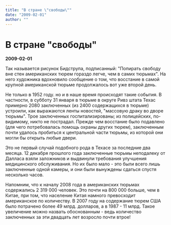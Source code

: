 ```yaml
---
title: "В стране \"свободы\""
date: "2009-02-01"
author: ""
---
```


# В стране "свободы"

**2009-02-01** 

Так называется рисунок Бидструпа, подписанный: "Попирать свободу вне стен американских тюрем гораздо легче, чем в самих тюрьмах". На него художника вдохновило сообщение о том, что восстание в самой крупной американской тюрьме продолжалось вот уже второй день.

Не только в 1952 году. но и в наше время происходят такие события. В частности, в субботу 31 января в тюрьме в округе Ривз штата Техас примерно 2080 заключенных (из 2400 содержащихся в тюрьме) устроили, как выражаются ленты новостей, "массовую драку во дворе тюрьмы". Трое заключенных госпитализированы; из полицейских, по-видимому, никто не пострадал. Прежде чем восстание было подавлено (для чего потребовалась помощь охраны других тюрем), заключенным почти удалось пробиться к центральной части тюрьмы, из которой они могли бы открыть любые двери.

Это не первый случай подобного рода в Техасе за последние два месяца. 12 декабря прошлого года заключенные тюрьмы неподалеку от Далласа взяли заложников и выдвинули требования улучшения медицинского обслуживания. Но их было мало - это были всего лишь заключенные одной камеры, и они были вынуждены сдаться спустя несколько часов.

Напомним, что к началу 2008 года в американских тюрьмах содержались 2 319 000 человек. Это почти на 800 000 больше, чем в Китае, при том, что население Китая намного превосходит американское по количеству. В 2007 году на содержание тюрем США было потрачено более 49 млрд. долларов, а в 1987 - 11 млрд. Такое увеличение можно назвать обоснованным - ведь количество заключенных за эти двадцать лет возросло почти втрое!